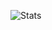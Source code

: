 ![Stats](https://github-readme-stats.vercel.app/api?username=heimin22&show_icons=true&theme=radical)
